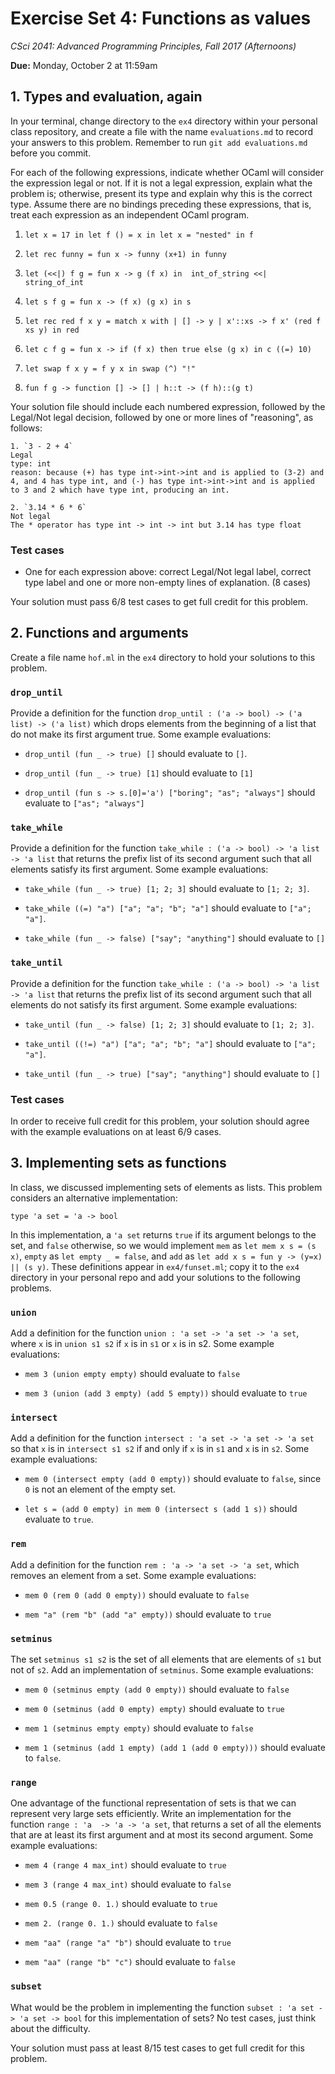 # Exercise Set 4: Functions as values

*CSci 2041: Advanced Programming Principles, Fall 2017 (Afternoons)*

**Due:** Monday, October 2 at 11:59am

## 1. Types and evaluation, again

In your terminal, change directory to the `ex4` directory within your personal class repository, and create a file with the name `evaluations.md` to record your answers to
this problem.  Remember to run `git add evaluations.md` before you commit.

For each of the following expressions, indicate whether OCaml will consider the
expression legal or not.  If it is not a legal expression, explain what the
problem is; otherwise, present its type and explain why this is the correct type.  Assume there are no bindings
preceding these expressions, that is, treat each expression as an independent
OCaml program.

1. `let x = 17 in let f () = x in let x = "nested" in f`

2. `let rec funny = fun x -> funny (x+1) in funny`

3. `let (<<|) f g = fun x -> g (f x) in  int_of_string <<|  string_of_int`

4. `let s f g = fun x -> (f x) (g x) in s`

5. `let rec red f x y = match x with
  | [] -> y
  | x'::xs -> f x' (red f xs y) in red`

6. `let c f g = fun x -> if (f x) then true else (g x) in c ((=) 10)`

7. `let swap f x y = f y x in swap (^) "!"`

8. `fun f g -> function [] -> [] | h::t -> (f h)::(g t)`

Your solution file should include each numbered expression, followed by the Legal/Not legal decision, followed by one or more lines of "reasoning", as follows:

```
1. `3 - 2 + 4`
Legal
type: int
reason: because (+) has type int->int->int and is applied to (3-2) and 4, and 4 has type int, and (-) has type int->int->int and is applied to 3 and 2 which have type int, producing an int.

2. `3.14 * 6 * 6`
Not legal
The * operator has type int -> int -> int but 3.14 has type float
```

### Test cases
+ One for each expression above: correct Legal/Not legal label, correct type label and one or more non-empty lines of explanation. (8 cases)

Your solution must pass 6/8 test cases to get full credit for this problem.

## 2. Functions and arguments

Create a file name `hof.ml` in the `ex4` directory to hold your solutions to this problem.

### `drop_until`

Provide a definition for the function `drop_until : ('a -> bool) -> ('a list) -> ('a list)` which drops elements from the beginning of a list that do not make its first argument true.  Some example evaluations:

+ `drop_until (fun _ -> true) []` should evaluate to `[]`.

+ `drop_until (fun _ -> true) [1]` should evaluate to `[1]`

+ `drop_until (fun s -> s.[0]='a') ["boring"; "as"; "always"]` should evaluate to `["as"; "always"]`

### `take_while`

Provide a definition for the function `take_while : ('a -> bool) -> 'a list -> 'a list` that returns the prefix list of its second argument such that all elements satisfy its first argument.  Some example evaluations:

+ `take_while (fun _ -> true) [1; 2; 3]` should evaluate to `[1; 2; 3]`.

+ `take_while ((=) "a") ["a"; "a"; "b"; "a"]` should evaluate to `["a"; "a"]`.

+ `take_while (fun _ -> false) ["say"; "anything"]` should evaluate to `[]`

### `take_until`

Provide a definition for the function `take_while : ('a -> bool) -> 'a list -> 'a list` that returns the prefix list of its second argument such that all elements do not satisfy its first argument.  Some example evaluations:

+ `take_until (fun _ -> false) [1; 2; 3]` should evaluate to `[1; 2; 3]`.

+ `take_until ((!=) "a") ["a"; "a"; "b"; "a"]` should evaluate to `["a"; "a"]`.

+ `take_until (fun _ -> true) ["say"; "anything"]` should evaluate to `[]`


### Test cases

In order to receive full credit for this problem, your solution should agree with the example evaluations on at least 6/9 cases.

## 3. Implementing sets as functions

In class, we discussed implementing sets of elements as lists.  This problem considers an alternative implementation:

```
type 'a set = 'a -> bool
```

In this implementation, a `'a set` returns `true` if its argument belongs to the set, and `false` otherwise, so we would implement `mem` as `let mem x s = (s x)`, `empty` as `let empty _ = false`, and `add` as `let add x s = fun y -> (y=x) || (s y)`.  These definitions appear in `ex4/funset.ml`; copy it to the `ex4` directory in your personal repo and add your solutions to the following problems.

### `union`

Add a definition for the function `union : 'a set -> 'a set -> 'a set`, where `x` is in `union s1 s2` if `x` is in `s1` or `x` is in s2.  Some example evaluations:

+ `mem 3 (union empty empty)` should evaluate to `false`

+ `mem 3 (union (add 3 empty) (add 5 empty))` should evaluate to `true`

### `intersect`

Add a definition for the function `intersect : 'a set -> 'a set -> 'a set` so that `x` is in `intersect s1 s2` if and only if `x` is in `s1` and `x` is in `s2`.  Some example evaluations:

+ `mem 0 (intersect empty (add 0 empty))` should evaluate to `false`, since `0` is not an element of the empty set.

+ `let s = (add 0 empty) in mem 0 (intersect s (add 1 s))` should evaluate to `true`.

### `rem`

Add a definition for the function `rem : 'a -> 'a set -> 'a set`, which removes an element from a set.  Some example evaluations:

+ `mem 0 (rem 0 (add 0 empty))` should evaluate to `false`

+ `mem "a" (rem "b" (add "a" empty))` should evaluate to `true`

### `setminus`

The set `setminus s1 s2` is the set of all elements that are elements of `s1` but not of `s2`.  Add an implementation of `setminus`.  Some example evaluations:

+ `mem 0 (setminus empty (add 0 empty))` should evaluate to `false`

+ `mem 0 (setminus (add 0 empty) empty)` should evaluate to `true`

+ `mem 1 (setminus empty empty)` should evaluate to `false`

+ `mem 1 (setminus (add 1 empty) (add 1 (add 0 empty)))` should evaluate to `false`.

### `range`

One advantage of the functional representation of sets is that we can represent very large sets efficiently.  Write an implementation for the function `range : 'a  -> 'a -> 'a set`, that returns a set of all the elements that are at least its first argument and at most its second argument.  Some example evaluations:

+ `mem 4 (range 4 max_int)` should evaluate to `true`

+ `mem 3 (range 4 max_int)` should evaluate to `false`

+ `mem 0.5 (range 0. 1.)` should evaluate to `true`

+ `mem 2. (range 0. 1.)` should evaluate to `false`

+ `mem "aa" (range "a" "b")` should evaluate to `true`

+ `mem "aa" (range "b" "c")` should evaluate to `false`

### `subset`

What would be the problem in implementing the function `subset : 'a set -> 'a set -> bool` for this implementation of sets?  No test cases, just think about the difficulty.


Your solution must pass at least 8/15 test cases to get full credit for this problem.
